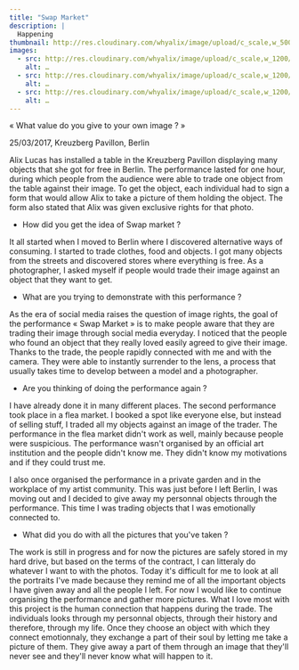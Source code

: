 ```yaml
---
title: "Swap Market"
description: |
  Happening
thumbnail: http://res.cloudinary.com/whyalix/image/upload/c_scale,w_500/v1510518714/alixlucas/swap-market/DSC05150.jpg
images:
  - src: http://res.cloudinary.com/whyalix/image/upload/c_scale,w_1200/v1510518716/alixlucas/swap-market/human-symphony.jpg
    alt: …
  - src: http://res.cloudinary.com/whyalix/image/upload/c_scale,w_1200/v1510518898/alixlucas/swap-market/DSC05197.jpg
    alt: …
  - src: http://res.cloudinary.com/whyalix/image/upload/c_scale,w_1200/v1510518714/alixlucas/swap-market/DSC05150.jpg
    alt: …
---
```


« What value do you give to your own image ? »

25/03/2017, Kreuzberg Pavillon, Berlin

Alix Lucas has installed a table in the Kreuzberg Pavillon displaying many objects that she got for free in Berlin. The performance lasted for one hour, during which people from the audience were able to trade one object from the table against their image. To get the object, each individual had to sign a form that would allow Alix to take a picture of them holding the object. The form also stated that Alix was given exclusive rights for that photo.


- How did you get the idea of Swap market ?

It all started when I moved to Berlin where I discovered alternative ways of consuming. I started to trade clothes, food and objects. I got many objects from the streets and discovered stores where everything is free. As a photographer, I asked myself if people would trade their image against an object that they want to get.


- What are you trying to demonstrate with this performance ?

As the era of social media raises the question of image rights, the goal of the performance « Swap Market » is to make people aware that they are trading their image through social media everyday. I noticed  that the people who found an object that they really loved easily agreed to give their image. Thanks to the trade, the people rapidly connected with me and with the camera. They were able to instantly surrender to the lens, a process that usually takes time to develop between a model and a photographer.


- Are you thinking of doing the performance again ?

I have already done it in many different places. The second  performance took place in a flea market. I booked a spot like everyone else, but instead of selling stuff, I traded all my objects against an image of the trader. The performance in the flea market didn't work as well, mainly because people were suspicious. The performance wasn't organised by an official art institution and the people didn't know me. They didn't know my motivations and if they could trust me.

I also once organised the performance in a private garden and in the workplace of my artist community. This was just before I left Berlin, I was moving out and I decided to give away my personnal objects through the performance. This time I was trading objects that I was emotionally connected to.


- What did you do with all the pictures that you've taken ?

The work is still in progress and for now the pictures are safely stored in my hard drive, but based on the terms of the contract, I can litteraly do whatever I want to with the photos.  Today it's difficult for me to look at all the portraits I've made because they remind me of all the important objects  I have given away and all the people I left. For now I would like to continue organising the performance and gather more pictures. What I love most with this project is the human connection that happens during the trade. The individuals looks through my personnal objects, through their history and therefore, through my life. Once they choose an object with which they connect emotionnaly, they exchange a part of their soul by letting me take a picture of them. They give away a part of them through an image that they'll never see and they'll never know what will happen to it.
